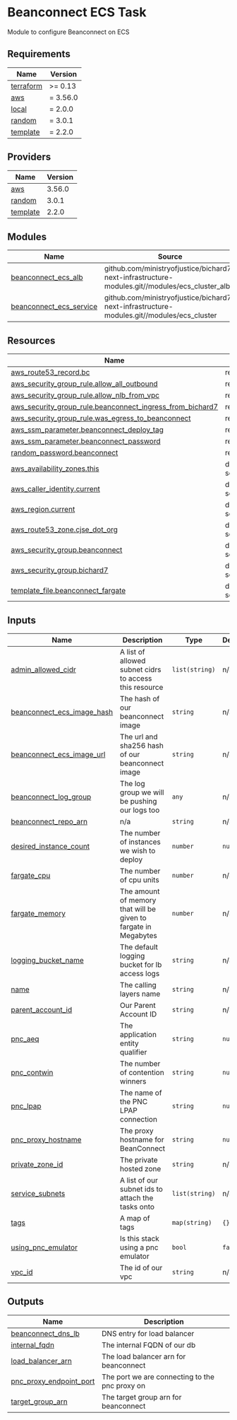 # Beanconnect ECS Task

Module to configure Beanconnect on ECS
<!-- BEGIN_TF_DOCS -->
## Requirements

| Name | Version |
|------|---------|
| <a name="requirement_terraform"></a> [terraform](#requirement\_terraform) | >= 0.13 |
| <a name="requirement_aws"></a> [aws](#requirement\_aws) | = 3.56.0 |
| <a name="requirement_local"></a> [local](#requirement\_local) | = 2.0.0 |
| <a name="requirement_random"></a> [random](#requirement\_random) | = 3.0.1 |
| <a name="requirement_template"></a> [template](#requirement\_template) | = 2.2.0 |

## Providers

| Name | Version |
|------|---------|
| <a name="provider_aws"></a> [aws](#provider\_aws) | 3.56.0 |
| <a name="provider_random"></a> [random](#provider\_random) | 3.0.1 |
| <a name="provider_template"></a> [template](#provider\_template) | 2.2.0 |

## Modules

| Name | Source | Version |
|------|--------|---------|
| <a name="module_beanconnect_ecs_alb"></a> [beanconnect\_ecs\_alb](#module\_beanconnect\_ecs\_alb) | github.com/ministryofjustice/bichard7-next-infrastructure-modules.git//modules/ecs_cluster_alb | n/a |
| <a name="module_beanconnect_ecs_service"></a> [beanconnect\_ecs\_service](#module\_beanconnect\_ecs\_service) | github.com/ministryofjustice/bichard7-next-infrastructure-modules.git//modules/ecs_cluster | n/a |

## Resources

| Name | Type |
|------|------|
| [aws_route53_record.bc](https://registry.terraform.io/providers/hashicorp/aws/3.56.0/docs/resources/route53_record) | resource |
| [aws_security_group_rule.allow_all_outbound](https://registry.terraform.io/providers/hashicorp/aws/3.56.0/docs/resources/security_group_rule) | resource |
| [aws_security_group_rule.allow_nlb_from_vpc](https://registry.terraform.io/providers/hashicorp/aws/3.56.0/docs/resources/security_group_rule) | resource |
| [aws_security_group_rule.beanconnect_ingress_from_bichard7](https://registry.terraform.io/providers/hashicorp/aws/3.56.0/docs/resources/security_group_rule) | resource |
| [aws_security_group_rule.was_egress_to_beanconnect](https://registry.terraform.io/providers/hashicorp/aws/3.56.0/docs/resources/security_group_rule) | resource |
| [aws_ssm_parameter.beanconnect_deploy_tag](https://registry.terraform.io/providers/hashicorp/aws/3.56.0/docs/resources/ssm_parameter) | resource |
| [aws_ssm_parameter.beanconnect_password](https://registry.terraform.io/providers/hashicorp/aws/3.56.0/docs/resources/ssm_parameter) | resource |
| [random_password.beanconnect](https://registry.terraform.io/providers/hashicorp/random/3.0.1/docs/resources/password) | resource |
| [aws_availability_zones.this](https://registry.terraform.io/providers/hashicorp/aws/3.56.0/docs/data-sources/availability_zones) | data source |
| [aws_caller_identity.current](https://registry.terraform.io/providers/hashicorp/aws/3.56.0/docs/data-sources/caller_identity) | data source |
| [aws_region.current](https://registry.terraform.io/providers/hashicorp/aws/3.56.0/docs/data-sources/region) | data source |
| [aws_route53_zone.cjse_dot_org](https://registry.terraform.io/providers/hashicorp/aws/3.56.0/docs/data-sources/route53_zone) | data source |
| [aws_security_group.beanconnect](https://registry.terraform.io/providers/hashicorp/aws/3.56.0/docs/data-sources/security_group) | data source |
| [aws_security_group.bichard7](https://registry.terraform.io/providers/hashicorp/aws/3.56.0/docs/data-sources/security_group) | data source |
| [template_file.beanconnect_fargate](https://registry.terraform.io/providers/hashicorp/template/2.2.0/docs/data-sources/file) | data source |

## Inputs

| Name | Description | Type | Default | Required |
|------|-------------|------|---------|:--------:|
| <a name="input_admin_allowed_cidr"></a> [admin\_allowed\_cidr](#input\_admin\_allowed\_cidr) | A list of allowed subnet cidrs to access this resource | `list(string)` | n/a | yes |
| <a name="input_beanconnect_ecs_image_hash"></a> [beanconnect\_ecs\_image\_hash](#input\_beanconnect\_ecs\_image\_hash) | The hash of our beanconnect image | `string` | n/a | yes |
| <a name="input_beanconnect_ecs_image_url"></a> [beanconnect\_ecs\_image\_url](#input\_beanconnect\_ecs\_image\_url) | The url and sha256 hash of our beanconnect image | `string` | n/a | yes |
| <a name="input_beanconnect_log_group"></a> [beanconnect\_log\_group](#input\_beanconnect\_log\_group) | The log group we will be pushing our logs too | `any` | n/a | yes |
| <a name="input_beanconnect_repo_arn"></a> [beanconnect\_repo\_arn](#input\_beanconnect\_repo\_arn) | n/a | `string` | n/a | yes |
| <a name="input_desired_instance_count"></a> [desired\_instance\_count](#input\_desired\_instance\_count) | The number of instances we wish to deploy | `number` | `null` | no |
| <a name="input_fargate_cpu"></a> [fargate\_cpu](#input\_fargate\_cpu) | The number of cpu units | `number` | n/a | yes |
| <a name="input_fargate_memory"></a> [fargate\_memory](#input\_fargate\_memory) | The amount of memory that will be given to fargate in Megabytes | `number` | n/a | yes |
| <a name="input_logging_bucket_name"></a> [logging\_bucket\_name](#input\_logging\_bucket\_name) | The default logging bucket for lb access logs | `string` | n/a | yes |
| <a name="input_name"></a> [name](#input\_name) | The calling layers name | `string` | n/a | yes |
| <a name="input_parent_account_id"></a> [parent\_account\_id](#input\_parent\_account\_id) | Our Parent Account ID | `string` | n/a | yes |
| <a name="input_pnc_aeq"></a> [pnc\_aeq](#input\_pnc\_aeq) | The application entity qualifier | `string` | `null` | no |
| <a name="input_pnc_contwin"></a> [pnc\_contwin](#input\_pnc\_contwin) | The number of contention winners | `string` | `null` | no |
| <a name="input_pnc_lpap"></a> [pnc\_lpap](#input\_pnc\_lpap) | The name of the PNC LPAP connection | `string` | `null` | no |
| <a name="input_pnc_proxy_hostname"></a> [pnc\_proxy\_hostname](#input\_pnc\_proxy\_hostname) | The proxy hostname for BeanConnect | `string` | `null` | no |
| <a name="input_private_zone_id"></a> [private\_zone\_id](#input\_private\_zone\_id) | The private hosted zone | `string` | n/a | yes |
| <a name="input_service_subnets"></a> [service\_subnets](#input\_service\_subnets) | A list of our subnet ids to attach the tasks onto | `list(string)` | n/a | yes |
| <a name="input_tags"></a> [tags](#input\_tags) | A map of tags | `map(string)` | `{}` | no |
| <a name="input_using_pnc_emulator"></a> [using\_pnc\_emulator](#input\_using\_pnc\_emulator) | Is this stack using a pnc emulator | `bool` | `false` | no |
| <a name="input_vpc_id"></a> [vpc\_id](#input\_vpc\_id) | The id of our vpc | `string` | n/a | yes |

## Outputs

| Name | Description |
|------|-------------|
| <a name="output_beanconnect_dns_lb"></a> [beanconnect\_dns\_lb](#output\_beanconnect\_dns\_lb) | DNS entry for load balancer |
| <a name="output_internal_fqdn"></a> [internal\_fqdn](#output\_internal\_fqdn) | The internal FQDN of our db |
| <a name="output_load_balancer_arn"></a> [load\_balancer\_arn](#output\_load\_balancer\_arn) | The load balancer arn for beanconnect |
| <a name="output_pnc_proxy_endpoint_port"></a> [pnc\_proxy\_endpoint\_port](#output\_pnc\_proxy\_endpoint\_port) | The port we are connecting to the pnc proxy on |
| <a name="output_target_group_arn"></a> [target\_group\_arn](#output\_target\_group\_arn) | The target group arn for beanconnect |
<!-- END_TF_DOCS -->
